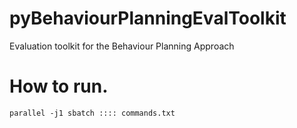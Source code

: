 # pyBehaviourPlanningEvalToolkit
Evaluation toolkit for the Behaviour Planning Approach

# How to run.
```
parallel -j1 sbatch :::: commands.txt
```